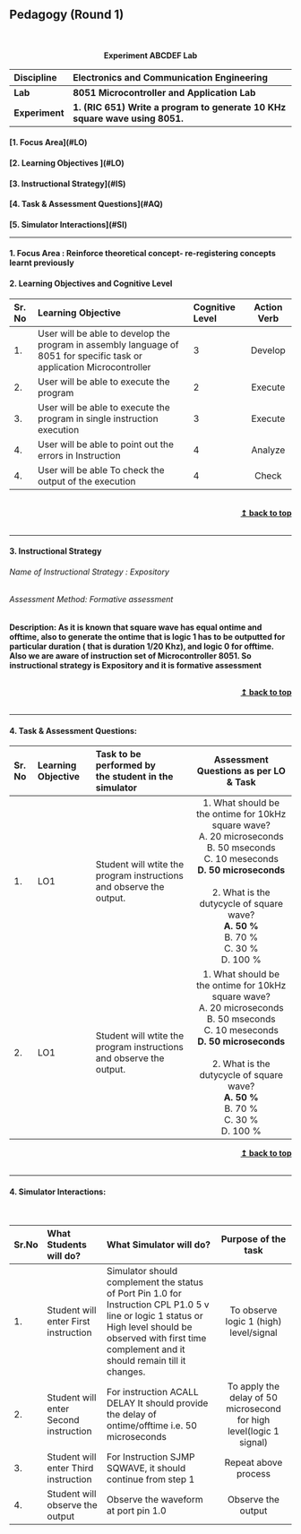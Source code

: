 ## Pedagogy (Round 1)
<p align="center">

<br>
<br>
<b> Experiment ABCDEF Lab  <a name="top"></a> <br>
</p>

<b>Discipline | <b>Electronics and Communication Engineering
:--|:--|
<b> Lab | <b> 8051 Microcontroller and Application Lab
<b> Experiment|     <b> 1. (RIC 651) Write a program to generate 10 KHz square wave using 8051.


<h4> [1. Focus Area](#LO)
<h4> [2. Learning Objectives ](#LO)
<h4> [3. Instructional Strategy](#IS)
<h4> [4. Task & Assessment Questions](#AQ)
<h4> [5. Simulator Interactions](#SI)
<hr>

<a name="LO"></a>
#### 1. Focus Area : Reinforce theoretical concept- re-registering concepts learnt previously

#### 2. Learning Objectives and Cognitive Level


Sr. No |	Learning Objective	| Cognitive Level | Action Verb
:--|:--|:--|:-:
1.| User will be able to develop the program in assembly language of 8051 for specific task or application Microcontroller | 3 | Develop
2.| User will be able to execute the program | 2 | Execute
3.| User will be able to execute the program in single instruction execution | 3 | Execute
4.| User will be able to point out the errors in Instruction | 4 | Analyze
4.| User will be able To check the output of the execution | 4 | Check

<br/>
<div align="right">
    <b><a href="#top">↥ back to top</a></b>
</div>
<br/>
<hr>

<a name="IS"></a>
#### 3. Instructional Strategy
###### Name of Instructional Strategy  :     Expository
###### Assessment Method: Formative assessment

<b>Description: </b> As it is known that square wave has equal ontime and offtime, also to generate the ontime that is logic 1 has to be outputted for particular duration ( that is duration 1/20 Khz), and logic 0 for offtime. Also we are aware of  instruction set of Microcontroller 8051. So instructional strategy is Expository and it is formative assessment</u>
<br>

<br/>
<div align="right">
    <b><a href="#top">↥ back to top</a></b>
</div>
<br/>
<hr>

<a name="AQ"></a>
#### 4. Task & Assessment Questions:



Sr. No |	Learning Objective	| Task to be performed by <br> the student  in the simulator | Assessment Questions as per LO & Task
:--|:--|:--|:-:
1.| LO1 | Student will wtite the program instructions and observe the output. | 1. What should be the ontime for 10kHz square wave? <br> A. 20 microseconds <br> B. 50 mseconds <br> C. 10 meseconds <br> <b> D. 50 microseconds </b> <br> <br>2. What is the dutycycle of square wave? <br> <b>A. 50 %</b> <br> B. 70 % <br> C. 30 % <br> D. 100 % <br> 
2.| LO1 | Student will wtite the program instructions and observe the output. | 1. What should be the ontime for 10kHz square wave? <br> A. 20 microseconds <br> B. 50 mseconds <br> C. 10 meseconds <br> <b> D. 50 microseconds </b> <br> <br>2. What is the dutycycle of square wave? <br> <b>A. 50 %</b> <br> B. 70 % <br> C. 30 % <br> D. 100 % <br> 



<div align="right">
    <b><a href="#top">↥ back to top</a></b>
</div>
<br/>
<hr>

<a name="SI"></a>

#### 4. Simulator Interactions:
<br>

Sr.No | What Students will do? |	What Simulator will do?	| Purpose of the task
:--|:--|:--|:--:
1.| Student will enter First instruction | Simulator should complement the status of Port Pin 1.0 for Instruction CPL P1.0 5 v line or logic 1 status or High level should be observed with first time complement and it should remain till it changes. | To observe logic 1 (high) level/signal
2.| Student will enter Second instruction | For instruction ACALL DELAY It should provide the delay of ontime/offtime i.e. 50 microseconds  | To apply the delay of 50 microsecond for high level(logic 1 signal)
3.| Student will enter Third instruction | For Instruction SJMP SQWAVE, it should continue from step 1 | Repeat above process
4.| Student will observe the output | Observe the waveform at port pin 1.0 | Observe the output